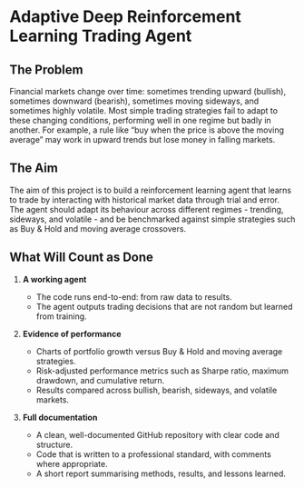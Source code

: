# Adaptive Deep Reinforcement Learning Trading Agent

## The Problem
Financial markets change over time: sometimes trending upward (bullish), sometimes downward (bearish), sometimes moving sideways, and sometimes highly volatile. Most simple trading strategies fail to adapt to these changing conditions, performing well in one regime but badly in another. For example, a rule like “buy when the price is above the moving average” may work in upward trends but lose money in falling markets.

## The Aim
The aim of this project is to build a reinforcement learning agent that learns to trade by interacting with historical market data through trial and error. The agent should adapt its behaviour across different regimes - trending, sideways, and volatile - and be benchmarked against simple strategies such as Buy & Hold and moving average crossovers.

## What Will Count as Done
1. **A working agent**
   - The code runs end-to-end: from raw data to results.
   - The agent outputs trading decisions that are not random but learned from training.

2. **Evidence of performance**
   - Charts of portfolio growth versus Buy & Hold and moving average strategies.
   - Risk-adjusted performance metrics such as Sharpe ratio, maximum drawdown, and cumulative return.
   - Results compared across bullish, bearish, sideways, and volatile markets.

3. **Full documentation**
   - A clean, well-documented GitHub repository with clear code and structure.
   - Code that is written to a professional standard, with comments where appropriate.
   - A short report summarising methods, results, and lessons learned.
